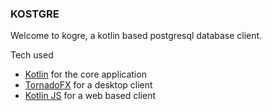### KOSTGRE

Welcome to kogre, a kotlin based postgresql database client. 

Tech used
- [Kotlin](https://kotlinlang.org/) for the core application
- [TornadoFX](https://github.com/edvin/tornadofx) for a desktop client
- [Kotlin JS](https://kotlinlang.org/docs/reference/js-overview.html) for a web based client